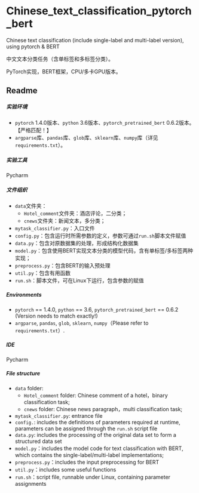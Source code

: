 # Chinese_text_classification_pytorch_bert
Chinese text classification (include single-label and multi-label version), using pytorch &amp; BERT

中文文本分类任务（含单标签和多标签分类）。

PyTorch实现，BERT框架，CPU/多卡GPU版本。





## Readme

##### 实验环境

- `pytorch` 1.4.0版本、`python` 3.6版本、`pytorch_pretrained_bert` 0.6.2版本。【严格匹配！】
- `argparse`库、`pandas`库、`glob`库、`sklearn`库、`numpy`库（详见`requirements.txt`）。

##### 实验工具

Pycharm

##### 文件组织

- `data`文件夹：
  - `Hotel_comment`文件夹：酒店评论，二分类；
  - `cnews`文件夹：新闻文本，多分类；
- `mytask_classifier.py`：入口文件
- `config.py`：包含运行时所需参数的定义，参数可通过`run.sh`脚本文件赋值
- `data.py`：包含对原数据集的处理，形成结构化数据集
- `model.py`：包含使用BERT实现文本分类的模型代码，含有单标签/多标签两种实现；
- `preprocess.py`：包含BERT的输入预处理
- `util.py`：包含有用函数
- `run.sh`：脚本文件，可在Linux下运行，包含参数的赋值




##### Environments

- `pytorch` == 1.4.0, `python` == 3.6, `pytorch_pretrained_bert` == 0.6.2 (Version needs to match exactly!)
- `argparse`, `pandas`, `glob`, `sklearn`, `numpy`（Please refer to `requirements.txt`）.

##### IDE

Pycharm

##### File structure

- `data` folder: 
  - `Hotel_comment` folder: Chinese comment of a hotel，binary classification task;
  - `cnews` folder: Chinese news paragraph，multi classification task;
- `mytask_classifier.py`: entrance file
- `config.`: includes the definitions of parameters required at runtime, parameters can be assigned through the `run.sh` script file
- `data.py`: includes the processing of the original data set to form a structured data set
- `model.py`：includes the model code for text classification with BERT, which contains the single-label/multi-label implementations;
- `preprocess.py`：includes the input preprocessing for BERT
- `util.py`：includes some useful functions
- `run.sh`：script file, runnable under Linux, containing parameter assignments
